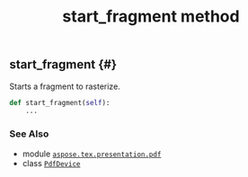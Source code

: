 ﻿---
title: start_fragment method
second_title: Aspose.TeX for Python via .NET API References
description: 
type: docs
weight: 170
url: /python-net/aspose.tex.presentation.pdf/pdfdevice/start_fragment/
is_root: false
---

## start_fragment {#}

Starts a fragment to rasterize.



```python
def start_fragment(self):
    ...
```





### See Also
* module [`aspose.tex.presentation.pdf`](../../)
* class [`PdfDevice`](/tex/python-net/aspose.tex.presentation.pdf/pdfdevice)
